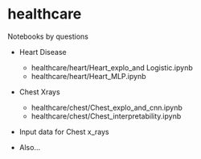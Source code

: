 # healthcare

Notebooks by questions

*  Heart Disease
    *  healthcare/heart/Heart_explo_and Logistic.ipynb
    *  healthcare/heart/Heart_MLP.ipynb
*  Chest Xrays
    *  healthcare/chest/Chest_explo_and_cnn.ipynb
    *  healthcare/chest/Chest_interpretability.ipynb


*  Input data for Chest x_rays
*  Also...
